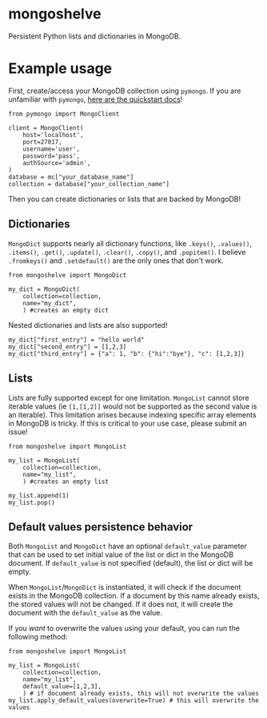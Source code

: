 # mongoshelve
Persistent Python lists and dictionaries in MongoDB.


# Example usage

First, create/access your MongoDB collection using `pymongo`. If you are unfamiliar with `pymongo`, [here are the quickstart docs](https://pymongo.readthedocs.io/en/stable/tutorial.html)!

```
from pymongo import MongoClient

client = MongoClient(
    host='localhost',
    port=27017,
    username='user',
    password='pass',
    authSource='admin',
)
database = mc["your_database_name"]
collection = database["your_collection_name"]
```

Then you can create dictionaries or lists that are backed by MongoDB!

## Dictionaries

`MongoDict` supports nearly all dictionary functions, like `.keys()`, `.values()`, `.items()`, `.get()`, `.update()`, `.clear()`, `.copy()`, and `.popitem()`. I believe `.fromkeys()` and `.setdefault()` are the only ones that don't work.

```
from mongoshelve import MongoDict

my_dict = MongoDict(
    collection=collection,
    name="my_dict",
    ) #creates an empty dict
```

Nested dictionaries and lists are also supported!

```
my_dict["first_entry"] = "hello world"
my_dict["second_entry"] = [1,2,3]
my_dict["third_entry"] = {"a": 1, "b": {"hi":"bye"}, "c": [1,2,3]}
```

## Lists
Lists are fully supported except for one limitation. `MongoList` cannot store iterable values (ie `[1,[1,2]]` would not be supported as the second value is an iterable). This limitation arises because indexing specific array elements in MongoDB is tricky. If this is critical to your use case, please submit an issue! 

```
from mongoshelve import MongoList

my_list = MongoList(
    collection=collection,
    name="my_list",
    ) #creates an empty list

my_list.append(1)
my_list.pop()
```

## Default values persistence behavior

Both `MongoList` and `MongoDict` have an optional `default_value` parameter that can be used to set initial value of the list or dict in the MongoDB document. If `default_value` is not specified (default), the list or dict will be empty.

When `MongoList`/`MongoDict` is instantiated, it will check if the document exists in the MongoDB collection. If a document by this name already exists, the stored values will not be changed. If it does not, it will create the document with the `default_value` as the value.

If you _want_ to overwrite the values using your default, you can run the following method:


```
from mongoshelve import MongoList

my_list = MongoList(
    collection=collection,
    name="my_list",
    default_value=[1,2,3],
    ) # if document already exists, this will not overwrite the values
my_list.apply_default_values(overwrite=True) # this will overwrite the values
```
